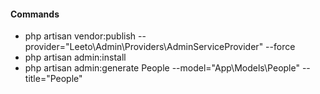 #### Commands

- php artisan vendor:publish --provider="Leeto\Admin\Providers\AdminServiceProvider" --force
- php artisan admin:install
- php artisan admin:generate People --model="App\Models\People" --title="People"
